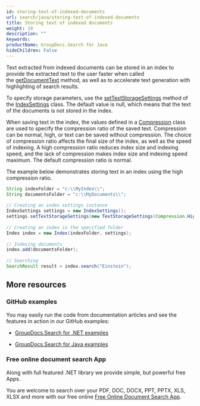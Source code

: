 ```yaml
---
id: storing-text-of-indexed-documents
url: search/java/storing-text-of-indexed-documents
title: Storing text of indexed documents
weight: 19
description: ""
keywords: 
productName: GroupDocs.Search for Java
hideChildren: False
---
```

Text extracted from indexed documents can be stored in an index to provide the extracted text to the user faster when called the [getDocumentText](https://apireference.groupdocs.com/search/java/com.groupdocs.search/Index#getDocumentText(com.groupdocs.search.results.DocumentInfo,%20com.groupdocs.search.common.OutputAdapter)) method, as well as to accelerate text generation with highlighting of search results.

To specify storage parameters, use the [setTextStorageSettings](https://apireference.groupdocs.com/search/java/com.groupdocs.search/IndexSettings#setTextStorageSettings(com.groupdocs.search.options.TextStorageSettings)) method of the [IndexSettings](https://apireference.groupdocs.com/search/java/com.groupdocs.search/IndexSettings) class. The default value is null, which means that the text of the documents is not stored in the index.

When saving text in the index, the values defined in a [Compression](https://apireference.groupdocs.com/search/java/com.groupdocs.search.options/Compression) class are used to specify the compression ratio of the saved text. Compression can be normal, high, or text can be saved without compression. The choice of compression ratio affects the final size of the index, as well as the speed of indexing. A high compression ratio reduces index size and indexing speed, and the lack of compression makes index size and indexing speed maximum. The default compression ratio is normal.

The example below demonstrates storing text in an index using the high compression ratio.



```java
String indexFolder = "c:\\MyIndex\\";
String documentsFolder = "c:\\MyDocuments\\";
 
// Creating an index settings instance
IndexSettings settings = new IndexSettings();
settings.setTextStorageSettings(new TextStorageSettings(Compression.High)); // Setting high compression ratio for the index text storage
 
// Creating an index in the specified folder
Index index = new Index(indexFolder, settings);
 
// Indexing documents
index.add(documentsFolder);
 
// Searching
SearchResult result = index.search("Einstein");
```

## More resources

### GitHub examples

You may easily run the code from documentation articles and see the features in action in our GitHub examples:

*   [GroupDocs.Search for .NET examples](https://github.com/groupdocs-search/GroupDocs.Search-for-.NET)
    
*   [GroupDocs.Search for Java examples](https://github.com/groupdocs-search/GroupDocs.Search-for-Java)
    

### Free online document search App

Along with full featured .NET library we provide simple, but powerful free Apps.

You are welcome to search over your PDF, DOC, DOCX, PPT, PPTX, XLS, XLSX and more with our free online [Free Online Document Search App](https://products.groupdocs.app/search).
